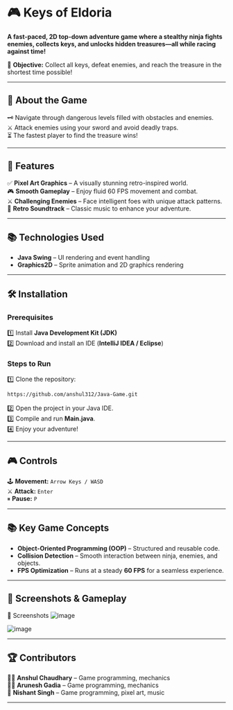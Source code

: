 # 🎮 Keys of Eldoria

**A fast-paced, 2D top-down adventure game where a stealthy ninja fights enemies, collects keys, and unlocks hidden treasures—all while racing against time!**  

💎 **Objective:** Collect all keys, defeat enemies, and reach the treasure in the shortest time possible!  

---

## 📜 About the Game
🗝️ Navigate through dangerous levels filled with obstacles and enemies.  
⚔️ Attack enemies using your sword and avoid deadly traps.  
⏳ The fastest player to find the treasure wins!  

---

## 🚀 Features  
✅ **Pixel Art Graphics** – A visually stunning retro-inspired world.  
🎮 **Smooth Gameplay** – Enjoy fluid 60 FPS movement and combat.  
⚔️ **Challenging Enemies** – Face intelligent foes with unique attack patterns.  
🎵 **Retro Soundtrack** – Classic music to enhance your adventure.

---

## 📚 Technologies Used  
- **Java Swing** – UI rendering and event handling  
- **Graphics2D** – Sprite animation and 2D graphics rendering  

---

## 🛠️ Installation  

### **Prerequisites**  
1️⃣ Install **Java Development Kit (JDK)**  
2️⃣ Download and install an IDE (**IntelliJ IDEA / Eclipse**)  

### **Steps to Run**  
1️⃣ Clone the repository:  
   ```bash
https://github.com/anshul312/Java-Game.git
   ```  
2️⃣ Open the project in your Java IDE.  
3️⃣ Compile and run **Main.java**.  
4️⃣ Enjoy your adventure!  

---

## 🎮 Controls  

🕹️ **Movement:** `Arrow Keys / WASD`  
⚔️ **Attack:** `Enter`  
⏸ **Pause:** `P`  

---

## 📚 Key Game Concepts  
- **Object-Oriented Programming (OOP)** – Structured and reusable code.  
- **Collision Detection** – Smooth interaction between ninja, enemies, and objects.  
- **FPS Optimization** – Runs at a steady **60 FPS** for a seamless experience.  

---

## 📸 Screenshots & Gameplay  
📸 Screenshots
![image](https://github.com/user-attachments/assets/216328ce-5151-47ef-9171-95da4fbe7247)


![image](https://github.com/user-attachments/assets/27c80ebe-1a48-4f5b-826f-6c8b0b888033) 

---

## 🏆 Contributors  
👨‍💻 **Anshul Chaudhary** – Game programming, mechanics  
👨‍💻 **Arunesh Gadia** – Game programming, mechanics  
🎨 **Nishant Singh** – Game programming, pixel art, music  

---
